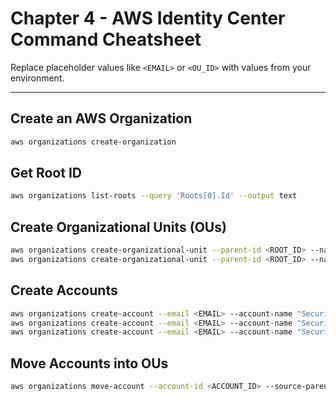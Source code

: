 
# Chapter 4 - AWS Identity Center Command Cheatsheet

Replace placeholder values like `<EMAIL>` or `<OU_ID>` with values from your environment.

---

## Create an AWS Organization
```bash
aws organizations create-organization
```

## Get Root ID
```bash
aws organizations list-roots --query 'Roots[0].Id' --output text
```

## Create Organizational Units (OUs)
```bash
aws organizations create-organizational-unit --parent-id <ROOT_ID> --name "Dev Accounts"
aws organizations create-organizational-unit --parent-id <ROOT_ID> --name "Production Accounts"
```

## Create Accounts
```bash
aws organizations create-account --email <EMAIL> --account-name "Security 101 Dev"
aws organizations create-account --email <EMAIL> --account-name "Security 101 Prod"
aws organizations create-account --email <EMAIL> --account-name "Security 101 Primary"
```

## Move Accounts into OUs
```bash
aws organizations move-account --account-id <ACCOUNT_ID> --source-parent-id <ROOT_ID> --destination-parent-id <OU_ID>
```
